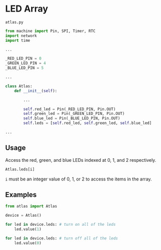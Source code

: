 # LED Array

`atlas.py`

```python
from machine import Pin, SPI, Timer, RTC
import network
import time

...

_RED_LED_PIN = 0
_GREEN_LED_PIN = 4
_BLUE_LED_PIN = 5

...

class Atlas:
    def __init__(self):

        ...

        self.red_led = Pin(_RED_LED_PIN, Pin.OUT)
        self.green_led = Pin(_GREEN_LED_PIN, Pin.OUT)
        self.blue_led = Pin(_BLUE_LED_PIN, Pin.OUT)
        self.leds = [self.red_led, self.green_led, self.blue_led]

...
```

## Usage

Access the red, green, and blue LEDs indexed at 0, 1, and 2 respectively.

```python
Atlas.leds[i]
```

`i` must be an integer value of 0, 1, or 2 to access the items in the array.

## Examples

```python
from atlas import Atlas

device = Atlas()

for led in device.leds: # turn on all of the leds
    led.value(1)

for led in device.leds: # turn off all of the leds
    led.value(0)
```

